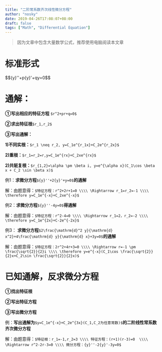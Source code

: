 ```yaml
---
title: "二阶常系数齐次线性微分方程"
author: "nosky"
date: 2019-04-26T17:08:07+08:00
draft: false
tags: ["Math", "Differential Equation"]
---
```

> 因为文章中包含大量数学公式，推荐使用电脑阅读本文章

# 标准形式

<div>$${y}''+p{y}'+qy=0$$</div>

# 通解：

**①写出相应的特征方程** `$r^2+pr+q=0$`

**②求出特征根**`$r_1,r_2$`

**③写出通解：**

**1)不同实根：**`$r_1 \neq r_2, y=C_1e^{r_1x}+C_2e^{r_2x}$`

**2)重根：**`$r_1=r_2=r,y=C_1e^{rx}+C_2xe^{rx}$`

**2)共轭复根：**`$r_{1,2}=\alpha \pm \beta i, y=e^{\alpha x}(C_1\cos \beta x + C_2 \sin \beta x)$`

例1：**求微分方程**`${y}''+2{y}'+y=0$`**的通解**

解：由题意得：`$特征方程：r^2+2r+1=0 \\\\
    \Rightarrow r_1=r_2=-1 \\\\
    \therefore y=C_1e^{-x}+C_2xe^{-x}$`

例2：**求微分方程**`${y}''-4y=0$`**得通解**

解：由题意得：`$特征方程：r^2-4=0 \\\\
     \Rightarrow r_1=2，r_2=-2 \\\\
     \therefore y=C_1e^{2x}+C-2e^{-2x}$`

例3： **求微分方程**`$2\frac{\mathrm{d}^2 y}{\mathrm{d} x^2}+4\frac{\mathrm{d} y}{\mathrm{d} x}+3y=0$`**的通解**

解：由题意得：`$特征方程：2r^2+4r+3=0 \\\\
     \Rightarrow r=-1 \pm \frac{\sqrt{2}}{2}i \\\\
     \therefore y=e^{-x}(C_1\cos \frac{\sqrt{2}}{2}x+C_2\sin \frac{\sqrt{2}}{2}x)$`

# 已知通解，反求微分方程

**①找出特征根**

**②写出特征方程**

**③写出微分方程**

例：**写出通解为**`$y=C_1e^{-x}+C_2e^{3x}(C_1,C_2为任意常数)$`**的二阶线性常系数齐次微分方程**

解：由题意得：`$特征根：r_1=-1,r_2=3 \\\\
           特征方程：(r+1)(r-3)=0  \\\\ 
           \Rightarrow r^2-2r-3=0 \\\\
           微分方程：{y}''-2{y}'-3y=0$`